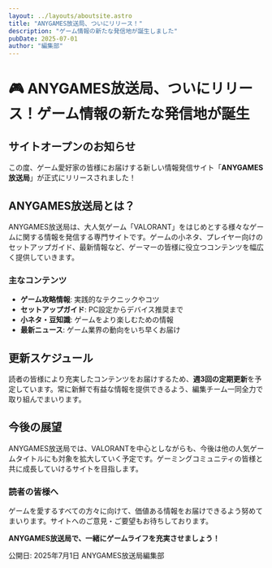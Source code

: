 ```yaml
---
layout: ../layouts/aboutsite.astro
title: "ANYGAMES放送局、ついにリリース！"
description: "ゲーム情報の新たな発信地が誕生しました"
pubDate: 2025-07-01
author: "編集部"
---
```


# 🎮 ANYGAMES放送局、ついにリリース！ゲーム情報の新たな発信地が誕生

## サイトオープンのお知らせ

この度、ゲーム愛好家の皆様にお届けする新しい情報発信サイト「**ANYGAMES放送局**」が正式にリリースされました！

## ANYGAMES放送局とは？

ANYGAMES放送局は、大人気ゲーム「VALORANT」をはじめとする様々なゲームに関する情報を発信する専門サイトです。ゲームの小ネタ、プレイヤー向けのセットアップガイド、最新情報など、ゲーマーの皆様に役立つコンテンツを幅広く提供していきます。

### 主なコンテンツ
- **ゲーム攻略情報**: 実践的なテクニックやコツ
- **セットアップガイド**: PC設定からデバイス推奨まで
- **小ネタ・豆知識**: ゲームをより楽しむための情報
- **最新ニュース**: ゲーム業界の動向をいち早くお届け

## 更新スケジュール

読者の皆様により充実したコンテンツをお届けするため、**週3回の定期更新**を予定しています。常に新鮮で有益な情報を提供できるよう、編集チーム一同全力で取り組んでまいります。

## 今後の展望

ANYGAMES放送局では、VALORANTを中心としながらも、今後は他の人気ゲームタイトルにも対象を拡大していく予定です。ゲーミングコミュニティの皆様と共に成長していけるサイトを目指します。

### 読者の皆様へ

ゲームを愛するすべての方々に向けて、価値ある情報をお届けできるよう努めてまいります。サイトへのご意見・ご要望もお待ちしております。

**ANYGAMES放送局で、一緒にゲームライフを充実させましょう！**

公開日: 2025年7月1日
ANYGAMES放送局編集部